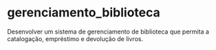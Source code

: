 # gerenciamento_biblioteca
Desenvolver um sistema de gerenciamento de biblioteca que permita a catalogação, empréstimo e devolução de livros.

